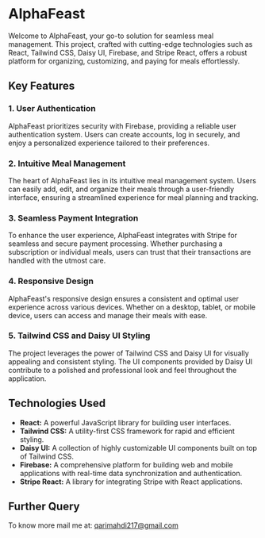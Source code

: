 # AlphaFeast

Welcome to AlphaFeast, your go-to solution for seamless meal management. This project, crafted with cutting-edge technologies such as React, Tailwind CSS, Daisy UI, Firebase, and Stripe React, offers a robust platform for organizing, customizing, and paying for meals effortlessly.

## Key Features

### 1. **User Authentication**

AlphaFeast prioritizes security with Firebase, providing a reliable user authentication system. Users can create accounts, log in securely, and enjoy a personalized experience tailored to their preferences.

### 2. **Intuitive Meal Management**

The heart of AlphaFeast lies in its intuitive meal management system. Users can easily add, edit, and organize their meals through a user-friendly interface, ensuring a streamlined experience for meal planning and tracking.

### 3. **Seamless Payment Integration**

To enhance the user experience, AlphaFeast integrates with Stripe for seamless and secure payment processing. Whether purchasing a subscription or individual meals, users can trust that their transactions are handled with the utmost care.

### 4. **Responsive Design**

AlphaFeast's responsive design ensures a consistent and optimal user experience across various devices. Whether on a desktop, tablet, or mobile device, users can access and manage their meals with ease.

### 5. **Tailwind CSS and Daisy UI Styling**

The project leverages the power of Tailwind CSS and Daisy UI for visually appealing and consistent styling. The UI components provided by Daisy UI contribute to a polished and professional look and feel throughout the application.

## Technologies Used

- **React:** A powerful JavaScript library for building user interfaces.
- **Tailwind CSS:** A utility-first CSS framework for rapid and efficient styling.
- **Daisy UI:** A collection of highly customizable UI components built on top of Tailwind CSS.
- **Firebase:** A comprehensive platform for building web and mobile applications with real-time data synchronization and authentication.
- **Stripe React:** A library for integrating Stripe with React applications.

## Further Query
To know more mail me at: qarimahdi217@gmail.com